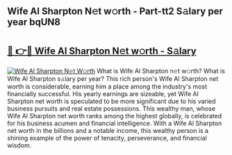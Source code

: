## Wife Al Sharpton N𝚎t w𝚘rth - Part-tt2 S𝚊lary per year bqUN8

# <h2><a href="http://gc526f.nevu.top/?p=Wife+Al+Sharpton">🔗 👉🔴 Wife Al Sharpton N𝚎t w𝚘rth - S𝚊lary</a></h2>

[![Wife Al Sharpton N𝚎t W𝚘rth](https://i.imgur.com/Oavwk0R.jpeg)](http://gc526f.nevu.top/?p=Wife+Al+Sharpton)
What is Wife Al Sharpton n𝚎t w𝚘rth? What is Wife Al Sharpton s𝚊lary per year?
This rich person's Wife Al Sharpton net worth is considerable, earning him a place among the industry's most financially successful. His yearly earnings are sizeable, yet Wife Al Sharpton net worth is speculated to be more significant due to his varied business pursuits and real estate possessions. This wealthy man, whose Wife Al Sharpton net worth ranks among the highest globally, is celebrated for his business acumen and financial intelligence. With a Wife Al Sharpton net worth in the billions and a notable income, this wealthy person is a shining example of the power of tenacity, perseverance, and financial wisdom.

